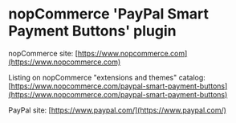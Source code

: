 ﻿nopCommerce 'PayPal Smart Payment Buttons' plugin
===========

nopCommerce site: [https://www.nopcommerce.com](https://www.nopcommerce.com)

Listing on nopCommerce "extensions and themes" catalog: [https://www.nopcommerce.com/paypal-smart-payment-buttons](https://www.nopcommerce.com/paypal-smart-payment-buttons)

PayPal site: [https://www.paypal.com/](https://www.paypal.com/)

